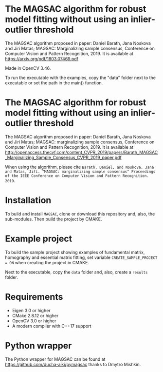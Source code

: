 # The MAGSAC algorithm for robust model fitting without using an inlier-outlier threshold

The MAGSAC algorithm proposed in paper: Daniel Barath, Jana Noskova and Jiri Matas; MAGSAC: Marginalizing sample consensus, Conference on Computer Vision and Pattern Recognition, 2019. 
It is available at https://arxiv.org/pdf/1803.07469.pdf

Made in OpenCV 3.46.

To run the executable with the examples, copy the "data" folder next to the executable or set the path in the main() function.


# The MAGSAC algorithm for robust model fitting without using an inlier-outlier threshold

The MAGSAC algorithm proposed in paper: Daniel Barath, Jana Noskova and Jiri Matas; MAGSAC: marginalizing sample consensus, Conference on Computer Vision and Pattern Recognition, 2019. 
It is available at http://openaccess.thecvf.com/content_CVPR_2019/papers/Barath_MAGSAC_Marginalizing_Sample_Consensus_CVPR_2019_paper.pdf

When using the algorithm, please cite `Barath, Daniel, and Noskova, Jana and Matas, Jiří. "MAGSAC: marginalizing sample consensus" Proceedings of the IEEE Conference on Computer Vision and Pattern Recognition. 2019`.

# Installation

To build and install `MAGSAC`, clone or download this repository and, also, the sub-modules. Then build the project by CMAKE. 

# Example project

To build the sample project showing examples of fundamental matrix, homography and essential matrix fitting, set variable `CREATE_SAMPLE_PROJECT = ON` when creating the project in CMAKE. 

Next to the executable, copy the `data` folder and, also, create a `results` folder. 

# Requirements

- Eigen 3.0 or higher
- CMake 2.8.12 or higher
- OpenCV 3.0 or higher
- A modern compiler with C++17 support

# Python wrapper

The Python wrapper for MAGSAC can be found at https://github.com/ducha-aiki/pymagsac thanks to Dmytro Mishkin.

